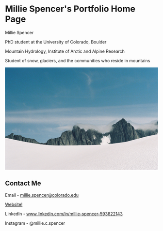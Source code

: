 # Millie Spencer's Portfolio Home Page

Millie Spencer 

PhD student at the University of Colorado, Boulder 

Mountain Hydrology, Institute of Arctic and Alpine Research 

Student of snow, glaciers, and the communities who reside in mountains

<img src="/img/spencer000023-R1-021-9.jpeg" alt="Fog rolling in over the Storm Range above the Vaughan Lewis Glacier in Juneau, Alaska">

## Contact Me

Email - millie.spencer@colorado.edu

<a href="https://milliecspencer.weebly.com/">Website!</a>

LinkedIn - www.linkedin.com/in/millie-spencer-593822143

Instagram - @millie.c.spencer

